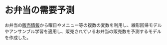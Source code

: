 お弁当の需要予測
====

お弁当の[販売情報](https://signate.jp/competitions/24/data)から曜日やメニュー等の複数の変数を利用し、線形回帰モデルやアンサンブル学習を適用し、販売されているお弁当の販売数を予測するモデルを作成した。

